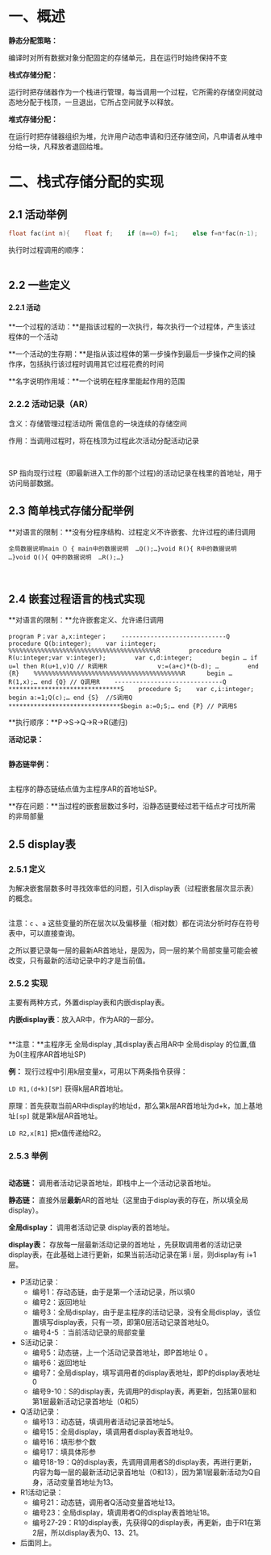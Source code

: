 # 一、概述

**静态分配策略：**

编译时对所有数据对象分配固定的存储单元，且在运行时始终保持不变

**栈式存储分配：**

运行时把存储器作为一个栈进行管理，每当调用一个过程，它所需的存储空间就动态地分配于栈顶，一旦退出，它所占空间就予以释放。

**堆式存储分配：**

在运行时把存储器组织为堆，允许用户动态申请和归还存储空间，凡申请者从堆中分给一块，凡释放者退回给堆。

# 二、栈式存储分配的实现

## 2.1 活动举例

```c
float fac(int n){    float f;    if (n==0) f=1;    else f=n*fac(n-1);    return f;}void main( ){    int i=2;    printf(“%f”,fac(i));} 
```

执行时过程调用的顺序：

![image-20211105103128247](data:image/svg+xml;base64,PCEtLUFyZ29uTG9hZGluZy0tPgo8c3ZnIHdpZHRoPSIxIiBoZWlnaHQ9IjEiIHhtbG5zPSJodHRwOi8vd3d3LnczLm9yZy8yMDAwL3N2ZyIgc3Ryb2tlPSIjZmZmZmZmMDAiPjxnPjwvZz4KPC9zdmc+)

## 2.2 一些定义

#### 2.2.1 活动

**一个过程的活动：**是指该过程的一次执行，每次执行一个过程体，产生该过程体的一个活动

**一个活动的生存期：**是指从该过程体的第一步操作到最后一步操作之间的操作序，包括执行该过程时调用其它过程花费的时间

**名字说明作用域：**一个说明在程序里能起作用的范围

### 2.2.2 活动记录（AR）

含义：存储管理过程活动所 需信息的一块连续的存储空间

作用：当调用过程时，将在栈顶为过程此次活动分配活动记录

![image-20211105104132249](data:image/svg+xml;base64,PCEtLUFyZ29uTG9hZGluZy0tPgo8c3ZnIHdpZHRoPSIxIiBoZWlnaHQ9IjEiIHhtbG5zPSJodHRwOi8vd3d3LnczLm9yZy8yMDAwL3N2ZyIgc3Ryb2tlPSIjZmZmZmZmMDAiPjxnPjwvZz4KPC9zdmc+)

![image-20211105105248355](data:image/svg+xml;base64,PCEtLUFyZ29uTG9hZGluZy0tPgo8c3ZnIHdpZHRoPSIxIiBoZWlnaHQ9IjEiIHhtbG5zPSJodHRwOi8vd3d3LnczLm9yZy8yMDAwL3N2ZyIgc3Ryb2tlPSIjZmZmZmZmMDAiPjxnPjwvZz4KPC9zdmc+)

SP 指向现行过程（即最新进入工作的那个过程)的活动记录在栈里的首地址，用于访问局部数据。

## 2.3 简单栈式存储分配举例

**对语言的限制：**没有分程序结构、过程定义不许嵌套、允许过程的递归调用

```
全局数据说明main（）{ main中的数据说明  …Q();…}void R(){ R中的数据说明  …}void Q(){ Q中的数据说明  …R();…}
```

![image-20211105111559906](data:image/svg+xml;base64,PCEtLUFyZ29uTG9hZGluZy0tPgo8c3ZnIHdpZHRoPSIxIiBoZWlnaHQ9IjEiIHhtbG5zPSJodHRwOi8vd3d3LnczLm9yZy8yMDAwL3N2ZyIgc3Ryb2tlPSIjZmZmZmZmMDAiPjxnPjwvZz4KPC9zdmc+)

![image-20211105111631860](data:image/svg+xml;base64,PCEtLUFyZ29uTG9hZGluZy0tPgo8c3ZnIHdpZHRoPSIxIiBoZWlnaHQ9IjEiIHhtbG5zPSJodHRwOi8vd3d3LnczLm9yZy8yMDAwL3N2ZyIgc3Ryb2tlPSIjZmZmZmZmMDAiPjxnPjwvZz4KPC9zdmc+)

## 2.4 嵌套过程语言的栈式实现

**对语言的限制：**允许嵌套定义、允许递归调用

```
program P；var a,x:integer；    -----------------------------Q    procedure Q(b:integer);    var i:integer;    %%%%%%%%%%%%%%%%%%%%%%%%%%%%%%%%%%%%%%%%%R        procedure R(u:integer;var v:integer);        var c,d:integer;        begin … if u=l then R(u+1,v)Q // R调用R              v:=(a+c)*(b-d); …        end {R}    %%%%%%%%%%%%%%%%%%%%%%%%%%%%%%%%%%%%%%%%%R      begin … R(1,x);… end {Q} // Q调用R    ------------------------------Q    *******************************S    procedure S;    var c,i:integer;     begin a:=1;Q(c);… end {S}  //S调用Q    *******************************Sbegin a:=0;S;… end {P} // P调用S
```

**执行顺序：**P->S->Q->R->R(递归)

**活动记录：**

![image-20211105113615847](data:image/svg+xml;base64,PCEtLUFyZ29uTG9hZGluZy0tPgo8c3ZnIHdpZHRoPSIxIiBoZWlnaHQ9IjEiIHhtbG5zPSJodHRwOi8vd3d3LnczLm9yZy8yMDAwL3N2ZyIgc3Ryb2tlPSIjZmZmZmZmMDAiPjxnPjwvZz4KPC9zdmc+)

**静态链举例：**

![image-20211105114415363](data:image/svg+xml;base64,PCEtLUFyZ29uTG9hZGluZy0tPgo8c3ZnIHdpZHRoPSIxIiBoZWlnaHQ9IjEiIHhtbG5zPSJodHRwOi8vd3d3LnczLm9yZy8yMDAwL3N2ZyIgc3Ryb2tlPSIjZmZmZmZmMDAiPjxnPjwvZz4KPC9zdmc+)

主程序的静态链结点值为主程序AR的首地址SP。

**存在问题：**当过程的嵌套层数过多时，沿静态链要经过若干结点才可找所需的非局部量

## 2.5 display表

### 2.5.1 定义

为解决嵌套层数多时寻找效率低的问题，引入display表（过程嵌套层次显示表）的概念。

![image-20211110142405690](data:image/svg+xml;base64,PCEtLUFyZ29uTG9hZGluZy0tPgo8c3ZnIHdpZHRoPSIxIiBoZWlnaHQ9IjEiIHhtbG5zPSJodHRwOi8vd3d3LnczLm9yZy8yMDAwL3N2ZyIgc3Ryb2tlPSIjZmZmZmZmMDAiPjxnPjwvZz4KPC9zdmc+)

注意：`c` 、`a` 这些变量的所在层次以及偏移量（相对数）都在词法分析时存在符号表中，可以直接查询。

之所以要记录每一层的最新AR首地址，是因为，同一层的某个局部变量可能会被改变，只有最新的活动记录中的才是当前值。

### 2.5.2 实现

主要有两种方式，外置display表和内嵌display表。

**内嵌display表**：放入AR中，作为AR的一部分。

![image-20211110143523113](data:image/svg+xml;base64,PCEtLUFyZ29uTG9hZGluZy0tPgo8c3ZnIHdpZHRoPSIxIiBoZWlnaHQ9IjEiIHhtbG5zPSJodHRwOi8vd3d3LnczLm9yZy8yMDAwL3N2ZyIgc3Ryb2tlPSIjZmZmZmZmMDAiPjxnPjwvZz4KPC9zdmc+)

**注意：**主程序无 全局display ,其display表占用AR中 全局display 的位置,值为0(主程序AR首地址SP)

**例：** 现行过程中引用k层变量x，可用以下两条指令获得：

`LD R1,(d+k)[SP]` 获得k层AR首地址。

原理：首先获取当前AR中display的地址d，那么第k层AR首地址为d+k，加上基地址`[sp]` 就是第k层AR首地址。

`LD R2,x[R1]` 把x值传递给R2。

### 2.5.3 举例

![image-20211110145246578](data:image/svg+xml;base64,PCEtLUFyZ29uTG9hZGluZy0tPgo8c3ZnIHdpZHRoPSIxIiBoZWlnaHQ9IjEiIHhtbG5zPSJodHRwOi8vd3d3LnczLm9yZy8yMDAwL3N2ZyIgc3Ryb2tlPSIjZmZmZmZmMDAiPjxnPjwvZz4KPC9zdmc+)

**动态链：** 调用者活动记录首地址，即栈中上一个活动记录首地址。

**静态链：** 直接外层**最新**AR的首地址（这里由于display表的存在，所以填全局display）。

**全局display：** 调用者活动记录 display表的首地址。

**display表：** 存放每一层最新活动记录的首地址 ，先获取调用者的活动记录display表，在此基础上进行更新，如果当前活动记录在第 i 层，则display有 i+1 层。

- P活动记录：
    - 编号1：存动态链，由于是第一个活动记录，所以填0
    - 编号2：返回地址
    - 编号3：全局display，由于是主程序的活动记录，没有全局display，该位置填写display表，只有一项，即第0层活动记录首地址0。
    - 编号4-5 ：当前活动记录的局部变量
- S活动记录：
    - 编号5：动态链，上一个活动记录首地址，即P首地址 0 。
    - 编号6：返回地址
    - 编号7：全局display，填写调用者的display表地址，即P的display表地址0
    - 编号9-10：S的display表，先调用P的display表，再更新，包括第0层和第1层最新活动记录首地址（0和5）
- Q活动记录：
    - 编号13：动态链，填调用者活动记录首地址5。
    - 编号15：全局display，填调用者display表首地址9。
    - 编号16：填形参个数
    - 编号17：填具体形参
    - 编号18-19：Q的display表，先调用调用者S的display表，再进行更新，内容为每一层的最新活动记录首地址（0和13），因为第1层最新活动为Q自身，活动变量首地址为13。
- R1活动记录：
    - 编号21：动态链，调用者Q活动变量首地址13。
    - 编号23：全局display，填调用者Q的display表首地址18。
    - 编号27-29：R1的display表，先获得Q的display表，再更新，由于R1在第2层，所以display表为0、13、21。
- 后面同上。